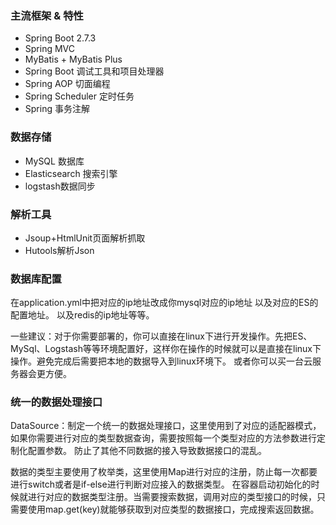 
### 主流框架 & 特性

- Spring Boot 2.7.3
- Spring MVC
- MyBatis + MyBatis Plus 
- Spring Boot 调试工具和项目处理器
- Spring AOP 切面编程
- Spring Scheduler 定时任务
- Spring 事务注解

### 数据存储

- MySQL 数据库
- Elasticsearch 搜索引擎
- logstash数据同步

### 解析工具
- Jsoup+HtmlUnit页面解析抓取
- Hutools解析Json

### 数据库配置
在application.yml中把对应的ip地址改成你mysql对应的ip地址
以及对应的ES的配置地址。
以及redis的ip地址等等。

一些建议：对于你需要部署的，你可以直接在linux下进行开发操作。先把ES、MySql、Logstash等等环境配置好，这样你在操作的时候就可以是直接在linux下操作。避免完成后需要把本地的数据导入到linux环境下。
或者你可以买一台云服务器会更方便。

### 统一的数据处理接口
DataSource：制定一个统一的数据处理接口，这里使用到了对应的适配器模式，如果你需要进行对应的类型数据查询，需要按照每一个类型对应的方法参数进行定制化配置参数。
防止了其他不同数据的接入导致数据接口的混乱。

数据的类型主要使用了枚举类，这里使用Map进行对应的注册，防止每一次都要进行switch或者是if-else进行判断对应接入的数据类型。
在容器启动初始化的时候就进行对应的数据类型注册。当需要搜索数据，调用对应的类型接口的时候，只需要使用map.get(key)就能够获取到对应类型的数据接口，完成搜索返回数据。
